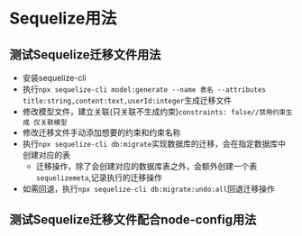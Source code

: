# Sequelize用法

## 测试Sequelize迁移文件用法

+ 安装sequelize-cli
+ 执行`npx sequelize-cli model:generate --name 表名 --attributes title:string,content:text,userId:integer`生成迁移文件
+ 修改模型文件，建立关联(只关联不生成约束)`constraints: false//禁用约束生成 仅关联模型`
+ 修改迁移文件手动添加想要的约束和约束名称
+ 执行`npx sequelize-cli db:migrate`实现数据库的迁移，会在指定数据库中创建对应的表
  + 迁移操作，除了会创建对应的数据库表之外，会额外创建一个表`sequelizemeta`,记录执行的迁移操作
+ 如需回退，执行`npx sequelize-cli db:migrate:undo:all`回退迁移操作

## 测试Sequelize迁移文件配合node-config用法
